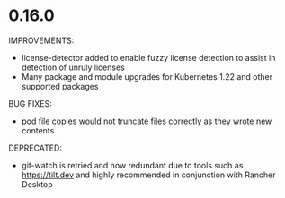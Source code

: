 # 0.16.0

IMPROVEMENTS:

* license-detector added to enable fuzzy license detection to assist in detection of unruly licenses
* Many package and module upgrades for Kubernetes 1.22 and other supported packages

BUG FIXES:

* pod file copies would not truncate files correctly as they wrote new contents

DEPRECATED:

* git-watch is retried and now redundant due to tools such as https://tilt.dev and highly recommended in conjunction with Rancher Desktop
